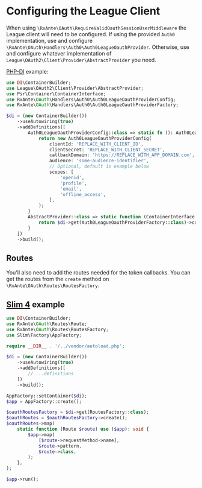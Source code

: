 # Configuring the League Client

When using `\RxAnte\OAuth\RequireValidOauthSessionUserMiddleware` the League client will need to be configured. If using the provided `Auth0` implementation, use and configure `\RxAnte\OAuth\Handlers\Auth0\Auth0LeagueOauthProvider`. Otherwise, use and configure whatever implementation of `League\OAuth2\Client\Provider\AbstractProvider` you need.

[PHP-DI](https://php-di.org) example:

```php
use DI\ContainerBuilder;
use League\OAuth2\Client\Provider\AbstractProvider;
use Psr\Container\ContainerInterface;
use RxAnte\OAuth\Handlers\Auth0\Auth0LeagueOauthProviderConfig;
use RxAnte\OAuth\Handlers\Auth0\Auth0LeagueOauthProviderFactory;

$di = (new ContainerBuilder())
    ->useAutowiring(true)
    ->addDefinitions([
        Auth0LeagueOauthProviderConfig::class => static fn (): Auth0LeagueOauthProviderConfig {
            return new Auth0LeagueOauthProviderConfig(
                clientId: 'REPLACE_WITH_CLIENT_ID',
                clientSecret: 'REPLACE_WITH_CLIENT_SECRET',
                callbackDomain: 'https://REPLACE_WITH_APP_DOMAIN.com',
                audience: 'some-audience-identifier',
                // Optional, default is example below
                scopes: [
                    'openid',
                    'profile',
                    'email',
                    'offline_access',
                ],
            );
        }
        AbstractProvider::class => static function (ContainerInterface $di) {
            return $di->get(Auth0LeagueOauthProviderFactory::class)->create();
        }
    ])
    ->build();
```

## Routes

You'll also need to add the routes needed for the token callbacks. You can get the routes from the `create` method on `\RxAnte\OAuth\Routes\RoutesFactory`.

## [Slim 4](https://www.slimframework.com) example

```php
use DI\ContainerBuilder;
use RxAnte\OAuth\Routes\Route;
use RxAnte\OAuth\Routes\RoutesFactory;
use Slim\Factory\AppFactory;

require __DIR__ . '/../vendor/autoload.php';

$di = (new ContainerBuilder())
    ->useAutowiring(true)
    ->addDefinitions([
        // ...definitions
    ])
    ->build();

AppFactory::setContainer($di);
$app = AppFactory::create();

$oauthRoutesFactory = $di->get(RoutesFactory::class);
$oauthRoutes = $oauthRoutesFactory->create();
$oauthRoutes->map(
    static function (Route $route) use ($app): void {
        $app->map(
            [$route->requestMethod->name],
            $route->pattern,
            $route->class,
        );
    },
);

$app->run();
```
